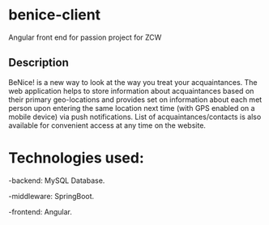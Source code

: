 # benice-client
Angular front end for passion project for ZCW

## Description
BeNice! is a new way to look at the way you treat your acquaintances. 
The web application helps to store information about acquaintances based on their primary geo-locations and provides set on information about each met person upon entering the same location next time (with GPS enabled on a mobile device) via push notifications. 
List of acquaintances/contacts is also available for convenient access at any time on the website.

# Technologies used: 

-backend: MySQL Database.

-middleware: SpringBoot.

-frontend: Angular.

